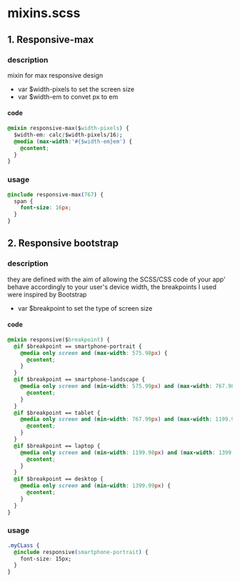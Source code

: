 # mixins.scss

## 1. Responsive-max

### description

 mixin for max responsive design 

- var $width-pixels to set the screen size
- var $width-em to convet px to em

#### code

```css
@mixin responsive-max($width-pixels) {
  $width-em: calc($width-pixels/16);
  @media (max-width:'#{$width-em}em') {
    @content;
  }
}
```

### usage

```css
@include responsive-max(767) {
  span {
    font-size: 16px;
  }
}
```

## 2. Responsive bootstrap

### description

they are defined with the aim of allowing the SCSS/CSS code of your app' behave accordingly to your user's device width,
the breakpoints I used were inspired by Bootstrap 

- var $breakpoint to set the type of screen size

#### code

```css
@mixin responsive($breakpoint) {
  @if $breakpoint == smartphone-portrait {
    @media only screen and (max-width: 575.98px) {
      @content;
    }
  }
  @if $breakpoint == smartphone-landscape {
    @media only screen and (min-width: 575.99px) and (max-width: 767.98px) {
      @content;
    }
  }
  @if $breakpoint == tablet {
    @media only screen and (min-width: 767.99px) and (max-width: 1199.97px) {
      @content;
    }
  }
  @if $breakpoint == laptop {
    @media only screen and (min-width: 1199.98px) and (max-width: 1399.98px) {
      @content;
    }
  }
  @if $breakpoint == desktop {
    @media only screen and (min-width: 1399.99px) {
      @content;
    }
  }
}
```

### usage

```css
.myCLass {
  @include responsive(smartphone-portrait) {
    font-size: 15px;
  }
}
```
